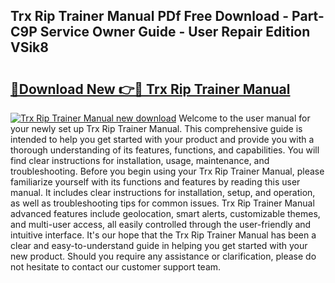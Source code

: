 ## Trx Rip Trainer Manual PDf Free Download - Part-C9P Service Owner Guide - User Repair Edition VSik8

# <h2><a href="http://bc54904.oget.top/?id=Trx+Rip+Trainer+Manual">🔗Download New 👉🔴 Trx Rip Trainer Manual</a></h2>

[![Trx Rip Trainer Manual new download](https://i.imgur.com/5g1atiW.png)](http://bc54904.oget.top/?id=Trx+Rip+Trainer+Manual)
Welcome to the user manual for your newly set up Trx Rip Trainer Manual. This comprehensive guide is intended to help you get started with your product and provide you with a thorough understanding of its features, functions, and capabilities. You will find clear instructions for installation, usage, maintenance, and troubleshooting. Before you begin using your Trx Rip Trainer Manual, please familiarize yourself with its functions and features by reading this user manual. It includes clear instructions for installation, setup, and operation, as well as troubleshooting tips for common issues. Trx Rip Trainer Manual advanced features include geolocation, smart alerts, customizable themes, and multi-user access, all easily controlled through the user-friendly and intuitive interface. It's our hope that the Trx Rip Trainer Manual has been a clear and easy-to-understand guide in helping you get started with your new product. Should you require any assistance or clarification, please do not hesitate to contact our customer support team.
